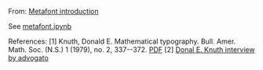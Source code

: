 From: [Metafont introduction](https://www.win.tue.nl/~aeb/tex/mf/metafont.html)

See [metafont.ipynb](./metafont.ipynb)


References: 
[1] Knuth, Donald E. Mathematical typography. Bull. Amer. Math. Soc. (N.S.) 1 (1979), no. 2, 337--372. [PDF](https://projecteuclid.org/euclid.bams/1183544082)
[2] [Donal E. Knuth interview by advogato](https://web.archive.org/web/20000304105220/http://www.advogato.org/article/28.html)

